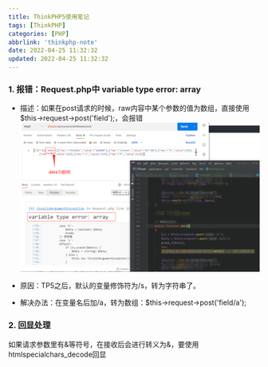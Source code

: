 ```yaml
---
title: ThinkPHP5使用笔记
tags: [ThinkPHP]
categories: [PHP]
abbrlink: 'thinkphp-note'
date: 2022-04-25 11:32:32
updated: 2022-04-25 11:32:32
---
```


### 1. 报错：Request.php中 variable type error: array
 - 描述：如果在post请求的时候，raw内容中某个参数的值为数组，直接使用$this->request->post('field');，会报错
![](/images/thinkphp_note_1.png)

 - 原因：TP5之后，默认的变量修饰符为/s，转为字符串了。
 - 解决办法：在变量名后加/a，转为数组：$this->request->post('field/a');
 
### 2. 回显处理
如果请求参数里有&等符号，在接收后会进行转义为&，要使用htmlspecialchars_decode回显